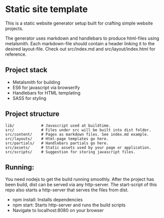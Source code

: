 # Static site template

This is a static website generator setup built for crafting simple website projects.

The generator uses markdown and handlebars to produce html-files using metalsmith. Each markdown-file should contain a header linking it to the desired layout-file. Check out src/index.md and src/layout/index.html for reference.

## Project stack
- Metalsmith for building
- ES6 for javascript via browserify
- Handlebars for HTML templating
- SASS for styling

## Project structure
```
lib/            # Javascript used at buildtime.
src/            # Files under src will be built into dist folder.
src/content/    # Pages as markdown files. See index.md example.
src/layouts/    # Html-page templates go here.
src/partials/   # Handlebars partials go here.
src/assets/     # Static assets used by your page or application.
src/scripts/    # Suggestion for storing javascript files.
```

## Running:
You need nodejs to get the build running smoothly. After the project has been build, dist can be served via any http-server. The start-script of this repo also starts a http-server that serves the files from dist.

- npm install: Installs dependencies
- npm start: Starts http-server and runs the build scripts
- Navigate to localhost:8080 on your browser
